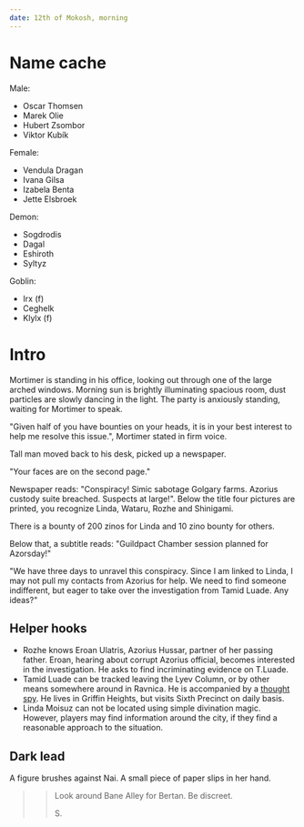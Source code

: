 ```yaml
---
date: 12th of Mokosh, morning
---
```


# Name cache

Male:

- Oscar Thomsen
- Marek Olie
- Hubert Zsombor
- Viktor Kubík

Female:

- Vendula Dragan
- Ivana Gilsa
- Izabela Benta
- Jette Elsbroek

Demon:

- Sogdrodis
- Dagal
- Eshiroth
- Syltyz

Goblin:

- Irx (f)
- Ceghelk
- Klylx (f)

# Intro

Mortimer is standing in his office, looking out through one of the large arched
windows. Morning sun is brightly illuminating spacious room, dust particles are
slowly dancing in the light. The party is anxiously standing, waiting for
Mortimer to speak.

"Given half of you have bounties on your heads, it is in your best interest to
help me resolve this issue.", Mortimer stated in firm voice.

Tall man moved back to his desk, picked up a newspaper.

"Your faces are on the second page."

Newspaper reads: "Conspiracy! Simic sabotage Golgary farms. Azorius custody
suite breached. Suspects at large!". Below the title four pictures are printed,
you recognize Linda, Wataru, Rozhe and Shinigami.

There is a bounty of 200 zinos for Linda and 10 zino bounty for others.

Below that, a subtitle reads: "Guildpact Chamber session planned for Azorsday!"

"We have three days to unravel this conspiracy. Since I am linked to Linda, I may
not pull my contacts from Azorius for help. We need to find someone indifferent,
but eager to take over the investigation from Tamid Luade. Any ideas?"

## Helper hooks

- Rozhe knows Eroan Ulatris, Azorius Hussar, partner of her passing father.
  Eroan, hearing about corrupt Azorius official, becomes interested in the
  investigation. He asks to find incriminating evidence on T.Luade.
- Tamid Luade can be tracked leaving the Lyev Column, or by other means
  somewhere around in Ravnica. He is accompanied by a [thought
  spy](https://www.dndbeyond.com/monsters/thought-spy). He lives in Griffin
  Heights, but visits Sixth Precinct on daily basis.
- Linda Moisuz can not be located using simple divination magic. However,
  players may find information around the city, if they find a reasonable
  approach to the situation.

## Dark lead

A figure brushes against Nai. A small piece of paper slips in her hand.

>>Look around Bane Alley for Bertan.
>>Be discreet.
>>
>>S.
